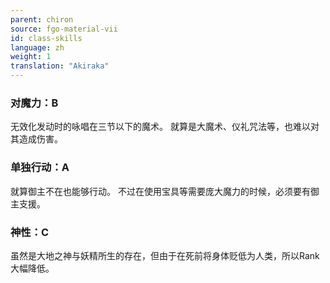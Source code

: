 ```yaml
---
parent: chiron
source: fgo-material-vii
id: class-skills
language: zh
weight: 1
translation: "Akiraka"
---
```


### 对魔力：B

无效化发动时的咏唱在三节以下的魔术。
就算是大魔术、仪礼咒法等，也难以对其造成伤害。

### 单独行动：A

就算御主不在也能够行动。
不过在使用宝具等需要庞大魔力的时候，必须要有御主支援。

### 神性：C

虽然是大地之神与妖精所生的存在，但由于在死前将身体贬低为人类，所以Rank大幅降低。
